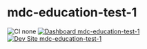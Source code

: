 # mdc-education-test-1

![CI none](https://img.shields.io/badge/ci-none-orange.svg)
[![Dashboard mdc-education-test-1](https://img.shields.io/badge/dashboard-mdc_education_test_1-yellow.svg)](https://dashboard.pantheon.io/sites/c6e4b1cb-f048-4bc4-be34-6919a9dd487b#dev/code)
[![Dev Site mdc-education-test-1](https://img.shields.io/badge/site-mdc_education_test_1-blue.svg)](http://dev-mdc-education-test-1.pantheonsite.io/)